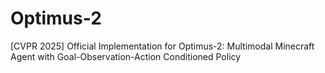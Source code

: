 # Optimus-2
[CVPR 2025] Official Implementation for Optimus-2: Multimodal Minecraft Agent with Goal-Observation-Action Conditioned Policy
